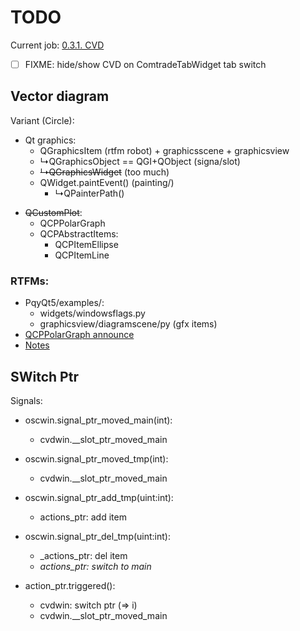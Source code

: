 # TODO

Current job: [0.3.1. CVD](https://github.com/tieugene/iosc.py/issues/190)

- [ ] FIXME: hide/show CVD on ComtradeTabWidget tab switch

## Vector diagram

Variant (Circle):

+ Qt graphics:
  + QGraphicsItem (rtfm robot) + graphicsscene + graphicsview
  + &rdsh;QGraphicsObject == QGI+QObject (signa/slot)
  + ~~&rdsh;QGraphicsWidget~~ (too much)
  + QWidget.paintEvent() (painting/)
    + &rdsh;QPainterPath()
- ~~QCustomPlot~~:
  + QCPPolarGraph
  + QCPAbstractItems:
    * QCPItemEllipse
    * QCPItemLine

### RTFMs:

- PqyQt5/examples/:
  + widgets/windowsflags.py
  + graphicsview/diagramscene/py (gfx items)
- [QCPPolarGraph announce](https://www.qcustomplot.com/index.php/news)
- [Notes](Notes.md)

## SWitch Ptr

Signals:

- oscwin.signal_ptr_moved_main(int):
  + cvdwin.__slot_ptr_moved_main
- oscwin.signal_ptr_moved_tmp(int):
  + cvdwin.__slot_ptr_moved_main

- oscwin.signal_ptr_add_tmp(uint:int):
  + actions_ptr: add item
- oscwin.signal_ptr_del_tmp(uint:int):
  + _actions_ptr: del item
  + _actions_ptr: switch to main_

- action_ptr.triggered():
  + cvdwin: switch ptr (=> i)
  + cvdwin.__slot_ptr_moved_main
